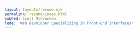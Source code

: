```yaml
---
layout: layouts/resume.njk
permalink: resume/index.html
subhed: Scott McCracken
lede: 'Web Developer Specializing in Front-End Interfaces'
---
```

